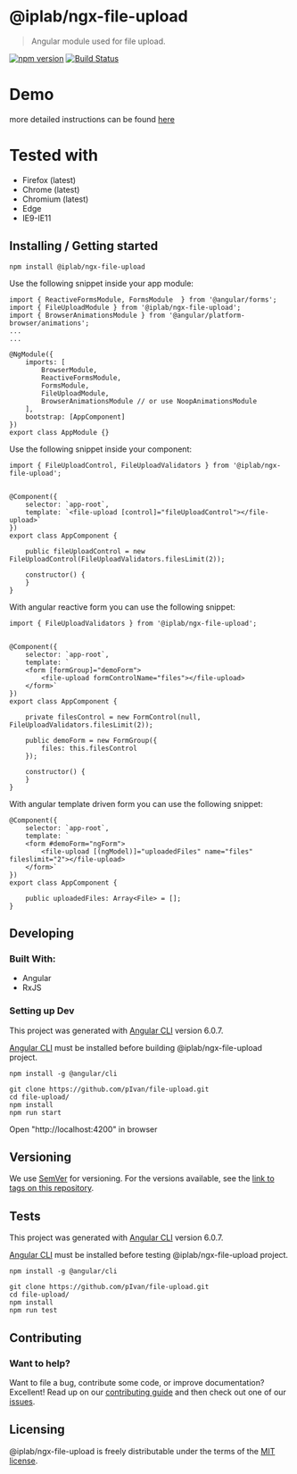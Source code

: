 # @iplab/ngx-file-upload
> Angular module used for file upload.



[![npm version](https://badge.fury.io/js/%40iplab%2Fngx-file-upload.svg)](https://www.npmjs.com/package/@iplab/ngx-file-upload)
[![Build Status](https://travis-ci.com/pIvan/file-upload.svg?branch=master)](https://travis-ci.org/pIvan/file-upload)



# Demo
more detailed instructions can be found
[here](https://pivan.github.io/file-upload/)


# Tested with

- Firefox (latest)
- Chrome (latest)
- Chromium (latest)
- Edge
- IE9-IE11

## Installing / Getting started


```shell
npm install @iplab/ngx-file-upload
```

Use the following snippet inside your app module: 
```shell
import { ReactiveFormsModule, FormsModule  } from '@angular/forms';
import { FileUploadModule } from '@iplab/ngx-file-upload';
import { BrowserAnimationsModule } from '@angular/platform-browser/animations';
...
...

@NgModule({
    imports: [
        BrowserModule,
        ReactiveFormsModule,
        FormsModule,
        FileUploadModule,
        BrowserAnimationsModule // or use NoopAnimationsModule
    ],
    bootstrap: [AppComponent]
})
export class AppModule {}
```

Use the following snippet inside your component: 
```shell
import { FileUploadControl, FileUploadValidators } from '@iplab/ngx-file-upload';


@Component({
    selector: `app-root`,
    template: `<file-upload [control]="fileUploadControl"></file-upload>`
})
export class AppComponent {

    public fileUploadControl = new FileUploadControl(FileUploadValidators.filesLimit(2));

    constructor() {
    }
}
```

With angular reactive form you can use the following snippet: 
```shell
import { FileUploadValidators } from '@iplab/ngx-file-upload';


@Component({
    selector: `app-root`,
    template: `
    <form [formGroup]="demoForm">
        <file-upload formControlName="files"></file-upload>
    </form>`
})
export class AppComponent {

    private filesControl = new FormControl(null, FileUploadValidators.filesLimit(2));
  
    public demoForm = new FormGroup({
        files: this.filesControl
    });

    constructor() {
    }
}
```


With angular template driven form you can use the following snippet: 
```shell
@Component({
    selector: `app-root`,
    template: `
    <form #demoForm="ngForm">
        <file-upload [(ngModel)]="uploadedFiles" name="files" fileslimit="2"></file-upload>
    </form>`
})
export class AppComponent {

    public uploadedFiles: Array<File> = [];
}
```

## Developing

### Built With: 
- Angular
- RxJS

### Setting up Dev

This project was generated with [Angular CLI](https://github.com/angular/angular-cli) version 6.0.7.

[Angular CLI](https://github.com/angular/angular-cli) must be installed before building @iplab/ngx-file-upload project.

```shell
npm install -g @angular/cli
```

```shell
git clone https://github.com/pIvan/file-upload.git
cd file-upload/
npm install
npm run start
```
Open "http://localhost:4200" in browser


## Versioning

We use [SemVer](http://semver.org/) for versioning. For the versions available, see the [link to tags on this repository](https://github.com/pIvan/file-upload/tags).

## Tests

This project was generated with [Angular CLI](https://github.com/angular/angular-cli) version 6.0.7.


[Angular CLI](https://github.com/angular/angular-cli) must be installed before testing @iplab/ngx-file-upload project.

```shell
npm install -g @angular/cli
```


```shell
git clone https://github.com/pIvan/file-upload.git
cd file-upload/
npm install
npm run test
```

## Contributing

### Want to help?

Want to file a bug, contribute some code, or improve documentation? Excellent! Read up on our [contributing guide](https://github.com/pIvan/file-upload/blob/master/CONTRIBUTING.md) and then check out one of our [issues](https://github.com/pIvan/file-upload/issues).



## Licensing

@iplab/ngx-file-upload is freely distributable under the terms of the [MIT license](https://github.com/pIvan/file-upload/blob/master/LICENSE).